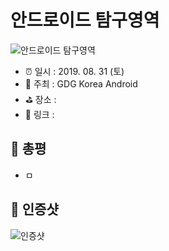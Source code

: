 # 안드로이드 탐구영역

![안드로이드 탐구영역](image.jpg)

- ⏰ 일시 : 2019. 08. 31 (토)
- 💁 주최 : GDG Korea Android
- ⛳ 장소 : 
- 🔗 링크 : 

## 👏 총평 

- ㅁ

## 📸 인증샷

![인증샷](self.png)
